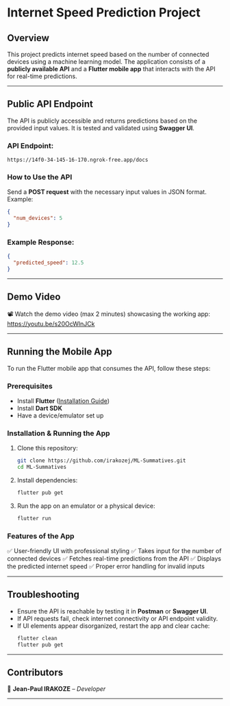 # Internet Speed Prediction Project

## **Overview**
This project predicts internet speed based on the number of connected devices using a machine learning model. The application consists of a **publicly available API** and a **Flutter mobile app** that interacts with the API for real-time predictions.

---

## **Public API Endpoint**
The API is publicly accessible and returns predictions based on the provided input values. It is tested and validated using **Swagger UI**.

### **API Endpoint:**
```
https://14f0-34-145-16-170.ngrok-free.app/docs
```

### **How to Use the API**
Send a **POST request** with the necessary input values in JSON format. Example:
```json
{
  "num_devices": 5
}
```

### **Example Response:**
```json
{
  "predicted_speed": 12.5
}
```

---

## **Demo Video**
📽️ Watch the demo video (max 2 minutes) showcasing the working app:
https://youtu.be/s20OcWlnJCk

---

## **Running the Mobile App**
To run the Flutter mobile app that consumes the API, follow these steps:

### **Prerequisites**
- Install **Flutter** ([Installation Guide](https://docs.flutter.dev/get-started/install))
- Install **Dart SDK**
- Have a device/emulator set up

### **Installation & Running the App**
1. Clone this repository:
   ```sh
   git clone https://github.com/irakozej/ML-Summatives.git
   cd ML-Summatives
   ```
2. Install dependencies:
   ```sh
   flutter pub get
   ```
3. Run the app on an emulator or a physical device:
   ```sh
   flutter run
   ```

### **Features of the App**
✅ User-friendly UI with professional styling
✅ Takes input for the number of connected devices
✅ Fetches real-time predictions from the API
✅ Displays the predicted internet speed
✅ Proper error handling for invalid inputs

---

## **Troubleshooting**
- Ensure the API is reachable by testing it in **Postman** or **Swagger UI**.
- If API requests fail, check internet connectivity or API endpoint validity.
- If UI elements appear disorganized, restart the app and clear cache:
  ```sh
  flutter clean
  flutter pub get
  ```

---

## **Contributors**
👤 **Jean-Paul IRAKOZE** – *Developer*

---


